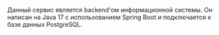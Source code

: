 Данный сервис является backend'ом информационной системы. 
Он написан на Java 17 с использованием Spring Boot и подключается к базе данных PostgreSQL.